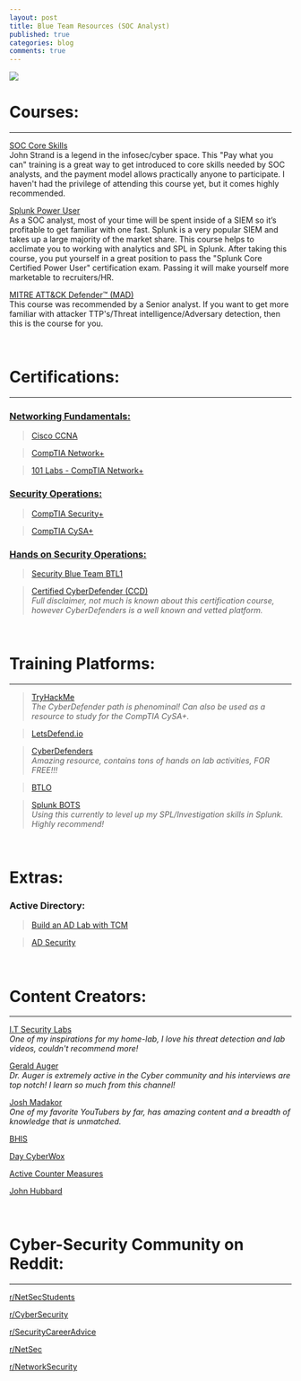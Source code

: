 ```yaml
---
layout: post
title: Blue Team Resources (SOC Analyst)
published: true
categories: blog
comments: true
---
```

![]({{site.baseurl}}/images/blueboy.jpg)

# Courses:
***
[SOC Core Skills](https://www.antisyphontraining.com/soc-core-skills-w-john-strand/) <br>
John Strand is a legend in the infosec/cyber space. This "Pay what you can" training is a great way to get introduced to core skills needed by SOC analysts, and the payment model allows practically anyone to participate. I haven't had the privilege of attending this course yet, but it comes highly recommended.

[Splunk Power User](https://www.udemy.com/course/splunk-zero-to-power-user/) <br>
As a SOC analyst, most of your time will be spent inside of a SIEM so it’s profitable to get familiar with one fast. Splunk is a very popular SIEM and takes up a large majority of the market share. This course helps to acclimate you to working with analytics and SPL in Splunk. After taking this course, you put yourself in a great position to pass the "Splunk Core Certified Power User" certification exam. Passing it will make yourself more marketable to recruiters/HR.

[MITRE ATT&CK Defender™ (MAD)](https://www.cybrary.it/course/mitre-attack-defender-mad-attack-fundamentals/) <br>
This course was recommended by a Senior analyst. If you want to get more familiar with attacker TTP's/Threat intelligence/Adversary detection, then this is the course for you.

<br>

# Certifications:
***
### <ins> Networking Fundamentals: </ins>

> [Cisco CCNA](https://www.cisco.com/c/en/us/training-events/training-certifications/certifications/associate/ccna.html)

> [CompTIA Network+](https://www.comptia.org/certifications/network)

> [101 Labs - CompTIA Network+](https://www.amazon.com/101-Labs-CompTIA-Paul-Browning/dp/1726841294/ref=sr_1_2?dchild=1&keywords=101+labs&qid=1614006944&sr=8-2/)

### <ins> Security Operations: </ins>

> [CompTIA Security+](https://www.comptia.org/certifications/security)

> [CompTIA CySA+](https://www.comptia.org/certifications/cybersecurity-analyst)

### <ins> Hands on Security Operations: </ins>

> [Security Blue Team BTL1](https://securityblue.team/why-btl1/)

> [Certified CyberDefender (CCD)](https://cyberdefenders.org/blueteam-training/courses/certified-cyberdefender/) <br>
*Full disclaimer, not much is known about this certification course, however CyberDefenders is a well known and vetted platform.*

<br>

# Training Platforms:
***
> [TryHackMe](https://tryhackme.com/path/outline/blueteam) <br>
*The CyberDefender path is phenominal! Can also be used as a resource to study for the CompTIA CySA+.*

> [LetsDefend.io](https://letsdefend.io/)

> [CyberDefenders](https://cyberdefenders.org/) <br>
*Amazing resource, contains tons of hands on lab activities, FOR FREE!!!*

> [BTLO](https://blueteamlabs.online/)

> [Splunk BOTS](https://bots.splunk.com/) <br>
*Using this currently to level up my SPL/Investigation skills in Splunk. Highly recommend!*

<br>

# Extras:

### Active Directory:

> [Build an AD Lab with TCM](https://www.youtube.com/watch?v=xftEuVQ7kY0)

> [AD Security](https://adsecurity.org/)

<br>

# Content Creators:
***
[I.T Security Labs](https://www.youtube.com/c/ITSecurityLabs) <br>
*One of my inspirations for my home-lab, I love his threat detection and lab videos, couldn't recommend more!*

[Gerald Auger](https://www.youtube.com/c/GeraldAuger) <br>
*Dr. Auger is extremely active in the Cyber community and his interviews are top notch! I learn so much from this channel!*

[Josh Madakor](https://www.youtube.com/c/JoshMadakor) <br>
*One of my favorite YouTubers by far, has amazing content and a breadth of knowledge that is unmatched.*

[BHIS](https://www.youtube.com/c/BlackHillsInformationSecurity)

[Day CyberWox](https://www.youtube.com/c/DayCyberwox)

[Active Counter Measures](https://www.youtube.com/c/ActiveCountermeasures)

[John Hubbard](https://www.youtube.com/c/SecHubb)

<br>

# Cyber-Security Community on Reddit:
***
[r/NetSecStudents](https://www.reddit.com/r/netsecstudents/)

[r/CyberSecurity](https://www.reddit.com/r/Cybersecurity/)

[r/SecurityCareerAdvice]( https://www.reddit.com/r/SecurityCareerAdvice/)

[r/NetSec](https://www.reddit.com/r/NetSec/)

[r/NetworkSecurity](https://www.reddit.com/r/NetworkSecurity/)
